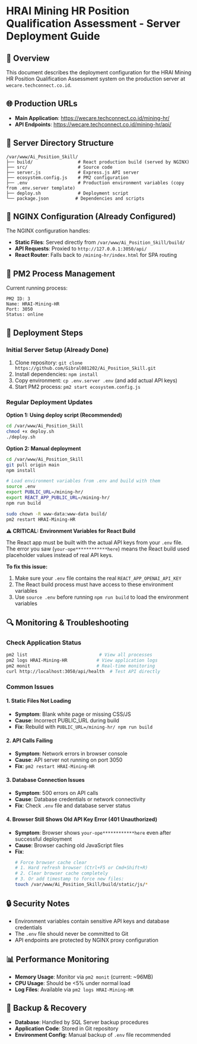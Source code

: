 # HRAI Mining HR Position Qualification Assessment - Server Deployment Guide

## 🎯 Overview
This document describes the deployment configuration for the HRAI Mining HR Position Qualification Assessment system on the production server at `wecare.techconnect.co.id`.

## 🌐 Production URLs
- **Main Application**: https://wecare.techconnect.co.id/mining-hr/
- **API Endpoints**: https://wecare.techconnect.co.id/mining-hr/api/

## 📂 Server Directory Structure
```
/var/www/Ai_Position_Skill/
├── build/                 # React production build (served by NGINX)
├── src/                   # Source code
├── server.js              # Express.js API server
├── ecosystem.config.js    # PM2 configuration
├── .env                   # Production environment variables (copy from .env.server template)
├── deploy.sh              # Deployment script
└── package.json          # Dependencies and scripts
```

## 🔧 NGINX Configuration (Already Configured)
The NGINX configuration handles:
- **Static Files**: Served directly from `/var/www/Ai_Position_Skill/build/`
- **API Requests**: Proxied to `http://127.0.0.1:3050/api/`
- **React Router**: Falls back to `/mining-hr/index.html` for SPA routing

## 🚀 PM2 Process Management
Current running process:
```
PM2 ID: 3
Name: HRAI-Mining-HR  
Port: 3050
Status: online
```

## 📝 Deployment Steps

### Initial Server Setup (Already Done)
1. Clone repository: `git clone https://github.com/Gibral081202/Ai_Position_Skill.git`
2. Install dependencies: `npm install`
3. Copy environment: `cp .env.server .env` (and add actual API keys)
4. Start PM2 process: `pm2 start ecosystem.config.js`

### Regular Deployment Updates

**Option 1: Using deploy script (Recommended)**
```bash
cd /var/www/Ai_Position_Skill
chmod +x deploy.sh
./deploy.sh
```

**Option 2: Manual deployment**
```bash
cd /var/www/Ai_Position_Skill
git pull origin main
npm install

# Load environment variables from .env and build with them
source .env
export PUBLIC_URL=/mining-hr/
export REACT_APP_PUBLIC_URL=/mining-hr/
npm run build

sudo chown -R www-data:www-data build/
pm2 restart HRAI-Mining-HR
```

**⚠️ CRITICAL: Environment Variables for React Build**

The React app must be built with the actual API keys from your `.env` file. The error you saw (`your-ope************here`) means the React build used placeholder values instead of real API keys.

**To fix this issue:**
1. Make sure your `.env` file contains the real `REACT_APP_OPENAI_API_KEY`
2. The React build process must have access to these environment variables
3. Use `source .env` before running `npm run build` to load the environment variables

## 🔍 Monitoring & Troubleshooting

### Check Application Status
```bash
pm2 list                           # View all processes
pm2 logs HRAI-Mining-HR           # View application logs  
pm2 monit                         # Real-time monitoring
curl http://localhost:3050/api/health  # Test API directly
```

### Common Issues

#### 1. Static Files Not Loading
- **Symptom**: Blank white page or missing CSS/JS
- **Cause**: Incorrect PUBLIC_URL during build
- **Fix**: Rebuild with `PUBLIC_URL=/mining-hr/ npm run build`

#### 2. API Calls Failing  
- **Symptom**: Network errors in browser console
- **Cause**: API server not running on port 3050
- **Fix**: `pm2 restart HRAI-Mining-HR`

#### 3. Database Connection Issues
- **Symptom**: 500 errors on API calls
- **Cause**: Database credentials or network connectivity
- **Fix**: Check `.env` file and database server status

#### 4. Browser Still Shows Old API Key Error (401 Unauthorized)
- **Symptom**: Browser shows `your-ope************here` even after successful deployment
- **Cause**: Browser caching old JavaScript files
- **Fix**: 
  ```bash
  # Force browser cache clear
  # 1. Hard refresh browser (Ctrl+F5 or Cmd+Shift+R)
  # 2. Clear browser cache completely
  # 3. Or add timestamp to force new files:
  touch /var/www/Ai_Position_Skill/build/static/js/*
  ```

## 🔒 Security Notes
- Environment variables contain sensitive API keys and database credentials
- The `.env` file should never be committed to Git
- API endpoints are protected by NGINX proxy configuration

## 📊 Performance Monitoring
- **Memory Usage**: Monitor via `pm2 monit` (current: ~96MB)  
- **CPU Usage**: Should be <5% under normal load
- **Log Files**: Available via `pm2 logs HRAI-Mining-HR`

## 🔄 Backup & Recovery
- **Database**: Handled by SQL Server backup procedures
- **Application Code**: Stored in Git repository  
- **Environment Config**: Manual backup of `.env` file recommended